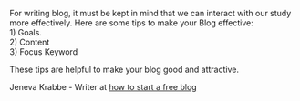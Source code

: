 For writing blog, it must be kept in mind that we can interact with our study more effectively. Here are some tips to make your Blog effective:
<br>1) Goals.
<br>2) Content
<br>3) Focus Keyword

These tips are helpful to make your blog good and attractive.

Jeneva Krabbe - Writer at <a href="http://startnewblog.com/">how to start a free blog</a>


